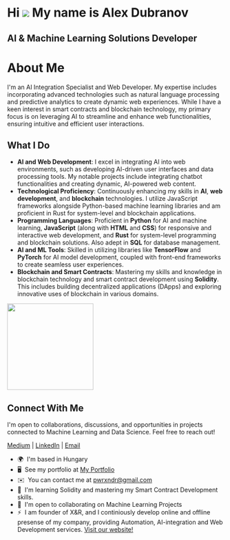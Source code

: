 Hi ![](https://user-images.githubusercontent.com/18350557/176309783-0785949b-9127-417c-8b55-ab5a4333674e.gif) My name is Alex Dubranov
==========================================================================================================================================

AI & Machine Learning Solutions Developer
------------------------------------------

# About Me

I'm an AI Integration Specialist and Web Developer. My expertise includes incorporating advanced technologies such as natural language processing and predictive analytics to create dynamic web experiences. While I have a keen interest in smart contracts and blockchain technology, my primary focus is on leveraging AI to streamline and enhance web functionalities, ensuring intuitive and efficient user interactions.

## What I Do

- **AI and Web Development**: I excel in integrating AI into web environments, such as developing AI-driven user interfaces and data processing tools. My notable projects include integrating chatbot functionalities and creating dynamic, AI-powered web content.
- **Technological Proficiency**: Continuously enhancing my skills in **AI**, **web development**, and **blockchain** technologies. I utilize JavaScript frameworks alongside Python-based machine learning libraries and am proficient in Rust for system-level and blockchain applications.
- **Programming Languages**: Proficient in **Python** for AI and machine learning, **JavaScript** (along with **HTML** and **CSS**) for responsive and interactive web development, and **Rust** for system-level programming and blockchain solutions. Also adept in **SQL** for database management.
- **AI and ML Tools**: Skilled in utilizing libraries like **TensorFlow** and **PyTorch** for AI model development, coupled with front-end frameworks to create seamless user experiences.
- **Blockchain and Smart Contracts**: Mastering my skills and knowledge in blockchain technology and smart contract development using **Solidity**. This includes building decentralized applications (DApps) and exploring innovative uses of blockchain in various domains.

<a href="https://github.com/PWRXNDR/convoychat">
  <img height=200 align="center" src="https://github-readme-stats.vercel.app/api/top-langs?username=PWRXNDR&hide_progress=true&theme=tokyonight&layout=compact&langs_count=10&card_width=320" />
</a>

## Connect With Me

I'm open to collaborations, discussions, and opportunities in projects connected to Machine Learning and Data Science. Feel free to reach out!

[Medium](https://medium.com/@pwrxndr) | [LinkedIn](https://www.linkedin.com/in/aleksandr-dubranov-394481281/) | [Email](mailto:pwrxndr@gmail.com)


* 🌍  I'm based in Hungary
* 🖥️  See my portfolio at [My Portfolio](https://pwrxndr.github.io/Alex_Dubranov/)
* ✉️  You can contact me at [pwrxndr@gmail.com](mailto:pwrxndr@gmail.com)
* 🧠  I'm learning Solidity and mastering my Smart Contract Development skills.
* 🤝  I'm open to collaborating on Machine Learning Projects
* ⚡  I am founder of X&R, and I continiously develop online and offline presense of my company, providing Automation, AI-integration and Web Development services. [Visit our website!](https://pwrxndr.github.io/xnr_website/)
